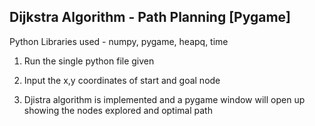 ## Dijkstra Algorithm - Path Planning [Pygame]

Python Libraries used - numpy, pygame, heapq, time

1) Run the single python file given

2) Input the x,y coordinates of start and goal node

3) Djistra algorithm is implemented and a pygame window will open up showing the nodes explored and optimal path
